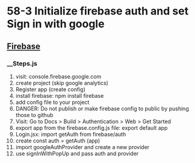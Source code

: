 # 58-3 Initialize firebase auth and set Sign in with google

## [Firebase](https://console.firebase.google.com/)

### __Steps.js
1. visit: console.firebase.google.com
2. create project (skip google analytics)
3. Register app (create config) 
4. install firebase: npm install firebase
5. add config file to your project
6. DANGER: Do not publish or make firebase config to public by pushing those to github 
7. Visit: Go to Docs > Build > Authentication > Web > Get Started
8. export app from the firebase.config.js file: export default app
9. Login.jsx: import getAuth from firebase/auth
10. create const auth = getAuth (app)
11. import googleAuthProvider and create a new provider
12. use signInWithPopUp and pass auth and provider